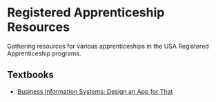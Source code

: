 # Registered Apprenticeship Resources

Gathering resources for various apprenticeships in the USA Registered Apprenticeship programs.

## Textbooks

* [Business Information Systems: Design an App for That](https://github.com/dan-carroll/registered-apprenticeship-resources/blob/main/files/text-books/Business%20Information%20Systems.pdf)
